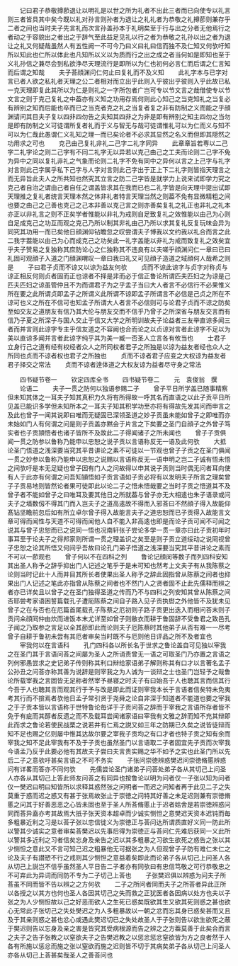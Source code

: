 <!-- { "loadSidebar": true } -->
　　记曰君子恭敬撙莭退让以明礼是以世之所为礼者不出此三者而已向使专以礼言则三者皆具其中矣今既以礼对孙言则孙者为退让之礼礼者为恭敬之礼撙莭则兼存乎二者之间也当时夫子先言礼而次言孙盖孙本于礼明矣至于行与出之分者无他焉行之者动之于容貌出之者出之于辞气至此益足见礼以行之者为恭敬之礼孙以出之者为退让之礼又何疑哉虽然人有五性阙一不可今乃曰义曰礼曰信而独不及仁知又何欤吁知所以知此也仁所以体此也凡知所以义以为质而行之出之成之者当何如是即知也至于义礼孙信之兼尽会到私欲浄尽天理流行是即所以为仁也初何必言仁而后谓之仁言知而后谓之知哉
　　夫子荅顔渊问仁何止曰复礼而不及义知
　　此礼字本与已字对言已者人欲之私礼者天理之公二者相对而立出乎此则入乎彼出乎彼则入乎此故已私一克天理即复此其所以为仁是则礼之一字所包者广岂可专以节文言之哉借使专以节文言之则于克己复礼之中葢亦有义知之功用存焉何则此心知己之当克知礼之当复必有辨别之知而后能也卒而已之当克者克之礼之当复者复之非有防制之义而能之乎顔渊请问其目夫子复以四非四勿告之夫知其四非之为非是即有辨别之知主四勿之当勿是即有防制之义可徒谓所复者礼而于义与智无与哉可徒谓惟礼可以为仁而义与知不可以为仁哉此愚谓仁义礼知之理一而已矣论者不必求其显然之名义而但即其隠然之功用求之可也
　　克己由己复礼非礼二己字二礼字同异
　　此章章旨若専以二己字二礼字论之则二己字有不同二礼字无以异若以克己由己之工夫而论则二己字不免为异中之同以复礼非礼之气象而论则二礼字不免有同中之异何以言之上己字与礼字对言则此己字属乎私下己字与人字对言则此己字出于正上下二礼字则皆指天理言之而无异旨此夫人之所共知也然究其立言之防二己字皆是就学力上说来试即学力究之克己者自治之谓由己者自任之谓盖皆求其在我而已也二礼字皆是向天理中提出试即天理推之复礼者统言天理本然之体非礼者特言天理当然之则葢不免有显微精粗之间也要之由己之己善也克己之己本非善以克己言之则亦善矣复礼之礼正也非礼之礼本亦正以非礼言之则不正矣学者惟能以非礼为戒则自足致复礼之效惟能以由己为心则自足成克己之功互而观之克己乃所以制其非礼由己乃所以求其复礼反复玩味会异为同究其功用一而已矣他日顔渊仰钻瞻忽之叹尝谓夫子博我以文约我以礼合而言之此二我字葢能以由己为心而成克己之功矣此一礼字盖能以非礼为戒而致复礼之效矣宜乎夫子赞易之复独称其庶防论心之仁独称其不违良有以夫嗟乎顔渊问仁一章曰已曰礼固可观顔子入道之门顔渊喟叹一章曰我曰礼又可见顔子造道之域顔何人哉希之则是
　　子曰君子贞而不谅又以谅为益友何欤
　　贞而不谅此谅字与贞字对称贞与谅正相反何则贞者固而正也谅者不择是非而必于信正鲁论所谓匹夫匹妇之为谅是己匹夫匹妇之谅虽管仲且不为而谓君子为之乎孟子当曰大人者言不必信行不必果惟义所在要之此所谓贞即孟子之所谓义此所谓不谅即孟子所谓言不必信是己贞之所在不谅可也义之所在不信可也知孟子所谓大人者言不必信则可与论君子贞而不谅之防矣至如交友之道朋友有信乃其大伦与朋友交而不信乎乃曾子之所深省与朋友交言而有信乃子夏之所深子与国人交止于信又大学之所明训故夫子论益者三友举直谅多闻三者而并言则此谅字专主乎信友道之不容阙也合而论之以贞谅对言者此谅字不足以为美以直谅多闻并言者此谅字纯乎其为美一臧一否圣人立言各有攸当也
　　士君子立身行己之道有经有权经者众人之所同权者君子之所独是以谅为益友者经也众人之所同也贞而不谅者权也君子之所独也
　　贞而不谅者君子应变之大权谅为益友者君子择交之常法
　　贞而不谅者逹体道之大权友谅为益者尽守身之常法

　　四书疑节卷一
　　钦定四库全书
　　四书疑节卷二
　　元　袁俊翁　撰
　　论语二
　　夫子一贯之防何以独语参赐二子
　　曾子平日所学盖已随事精察但未知其体之一耳夫子知其真积力久将有所得故一呼其名而直语之以此子贡平日所见盖已能识多学但未知所本之一耳夫子知其积学功至亦将有得故先发其问而申言之及此也曾子一闻其说即曰唯而无疑固已深领圣道之妙子贡虽未能如曾子之即唯而亦未始如门人有何谓之问是则子贡盖亦黙会于片言之下矣要之圣门自顔子之外曾子笃实者也子贡頴悟者也诸子皆所不及故此二子得闻诸子之所未闻也
　　曾子子贡俱闻一贯之防参以鲁称乃能申以忠恕之说子贡以言语称反无一语及此何欤
　　大抵论圣门悟道之浅深要当究其平昔讲论之素不可徒以一节观也曾子子贡之在圣门俱闻一贯之妙参以鲁称乃能申以忠恕之说赐以言语称反无一语申明之岂二子诚有悟未悟之间欤吁是本无足疑也曾子因有门人之问故得以申其说子贡则当时偶无问者耳向使有人于此亦有何谓之问吾知頴悟如子贡言语如子贡必将有以发明夫子所言之理矣曾子子贡易地则皆然论者果可徒即此以论二子之悟未悟哉要之当时子贡之悟道其不及曾子者不能如曾子之曰唯耳及要其他日之所就葢与曾子亦无大相逺也朱子语录或问夫子之墙数仭不得其门而入岂夫子之道高逺故不得而入邪荅曰不然顔子得入故能仰髙钻坚瞻前忽后如有所立卓尔曾子得入故能言夫子之道忠恕而已子贡得入故能言文章可得而闻性与天道不可得而闻他人自不能入非高逺也即是而论子贡可闻不可闻之说其与曾子忠恕而已之说同一悟也况南轩张子尝论多学一贯一章亦曰此子贡初年时事耳至于论夫子之得邦家则所谓一贯之理盖识之矣至是则子贡立道绥动之说囘视曾子忠恕之论其所悟又何间乎吾故曰论孔门弟子悟道之浅深要当究其平昔讲论之素而不可以一莭观也
　　曾子何以不在四科之列
　　鲁论记顔闵等数子而列四科安知其出圣人称予之辞乎抑出门人记述之笔乎于是未可知也然考上文夫子有从我陈蔡之论则当时记此十人而并目其所长者使果出圣人称予之辞此固指曾从陈蔡之间者也抑果出门人记述之笔此亦指曾从陈蔡之间者也不然门人之贤者固不止此先儒释而辨之者亦已详矣且以曾子之在圣门独得圣道之传而乃不与四科之列安知其曾从陈蔡之间否耶尝考家语困誓篇载孔子遭阨陈蔡之间自子路入见子贡执辔之外他皆不及犹未见曾子之在与否也在厄篇首尾载孔子陈蔡之厄初则子路子贡更出迭入而相问荅末则子贡问籴顔囘仲由炊而进饭本末尤详至如曾子则敝衣而耕于鲁固辞不受鲁君之致邑孔子闻之乃取参之言足以全其莭即此而论则夫子厄陈蔡时其他弟子从否有难一一尽考曾子自耕于鲁初未尝有其厄者审矣当时既不与厄则他日评品之所不及者宜也
　　宰我何以在言语科
　　孔门四科各以所长名于世求之鲁论盖自可见独以宰我之在圣门其于言语问荅之间屡为圣人之所诮责曾无一语之可取圣门乃亦置之言语之列何邪愚尝求之史记弟子传则称其利口辩给家语弟子解则称其有口才以言著名孟子公孙丑之问荅亦称其善为说辞是则宰我之为人诚为一谈辩之士也圣门岂轻予之哉鲁论所载宰我之言固皆无足称者然宰予昼寝之时夫子有曰始吾于人也聴其言而信其行今吾于人也聴其言而观其行于予与改是即此而证则宰我本长于言语者信矣特未免夷考其行而不揜焉者欤他日孟子常引贤于尧舜之论自非深于知道者不能道也要之宰我之于子贡本皆以言语称于世特鲁论毎详于子贡问荅之辞而于宰我之言语所存者皆不免于有疵而其醇者反遗之而不及载耳尝闻诸家语曰宰我有文雅之辞而知不充其辩即此而求之鲁论若使民战栗之说若井有仁焉之説又如三年之防期已久矣之说皆徒辩而知不足也赐之亿则屡中惟其达故尔要之宰我子贡均之有口才者也特子贡之知有余而宰我之知不足此宰我有不及于子贡也虽然圣门以言语取二子者固宜先子贡而次宰我今语孟乃反乎此要必他有其故夫子尝曰夫言贵实赐之华不如予之实也此圣门所以先后二子之意欤吁甚矣言语之不可不务实
　　子张问崇徳辨惑樊迟问崇徳脩慝辨惑问有详畧而答亦不同何欤
　　先儒尝论圣门诸弟子问荅处弟子各从其切己上问圣人亦各从其切己上答此师友问荅之有同异也按鲁论以明为问者仅一子张以知为问者仅一樊迟曰明曰知皆所以求释其惑然张之问明者一而迟之问知者再于此见二子之失莫重于惑而迟之惑又有甚于张焉故张止于崇徳之问特其好善之未足迟则兼有崇徳脩慝之问其于好善恶恶之心皆未固也至于圣人所荅脩慝止于迟者姑舎是若崇徳辨惑问同而荅异盍亦考其故焉大扺子张天资本超卓而少诚实恻怛之意樊迟天资本迟钝而毎多粗暴近利之习是以荅子张以忠信徙义为崇徳正与荅问达所谓质直好义同一防此所以警其少诚实之意者审矣荅樊迟以先事后得为崇徳正与荅问仁先难后获同一义此所以警其多近利之习者信矣忘身及亲告之迟以其多粗暴之习欲生欲死之惑告之张以其少恻怛之意此又不言可知己迟之粗暴他无可据张之为人但观曾子子防有难仁未仁之论及夫子有譛愬不行之戒则其少恻怛之意益着矣即此而论弟子各从切己上问圣人各从切己上説岂不信乎虽然圣人平日告二子者亦有同欤曰有忠信笃敬之可行恭敬忠之不可弃此为异词而同防不专为二子切己上荅也
　　子张樊迟俱以辨惑为问夫子所荅虽不同而皆不告以辨之之方何欤
　　二子之所问者同而夫子之所荅者异此正所以各授之以其方也何也圣人各因其切己之失而救之正犹医者各因病以处方也夫以子张之为人少恻怛故以己之好恶而欲人之生死已惑矣既欲其生又欲其死则惑之甚也欲心无常此子张切己之失处樊迟之为人多粗暴故以一朝之忿而忘其身已惑矣甚而又且及于其亲则惑之甚也忿心或遇此樊迟切已之失处故圣人于子张则告以欲生欲死之蔽于樊迟则告以忘身及亲之害是皆究其受病根源而告之辨之之方葢莫善于此矣合而言之夫子之告子张教之以窒欲夫子之告樊迟教之以惩忿惩忿窒欲皆为方之良者然于人各有所施以惩忿而施之张以窒欲而施之迟则皆不切于其病矣弟子各从切己上问圣人亦各从切己上荅甚矣哉圣人之善荅问也
